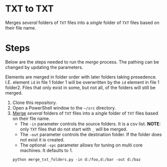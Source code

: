 # TXT to TXT

Merges _several_ folders of `TXT` files into a _single_ folder of `TXT` files based on their file name.

# Steps

Below are the steps needed to run the _merge_ process.
The pathing can be changed by updating the parameters.

Elements are merged in folder order with later folders taking presedence.
I.E. element `id` in file 1 folder 1 will be overwritten by the `id` element in file 1 folder2.
Files that only exist in some, but not all, of the folders will still be merged.

1. Clone this repository.
2. Open a PowerShell window to the `~/src` directory.
3. [Merge](../src/merge_txt_folders.py) _several_ folders of `TXT` files into a _single_ folder of `TXT` files based on their file name.
   * The `-in` parameter controls the source folders.
     It is a csv list.
     **NOTE**: only `TXT` files that do not start with `_` will be merged.     
   * The `-out` parameter controls the destination folder.
     If the folder does not exist it is created.
   * The optional `-spc` parameter allows for tuning on multi core machines.
     It defaults to 1.
   ```{ps1}
   python merge_txt_folders.py -in d:/foo,d:/bar -out d:/baz
   ```
